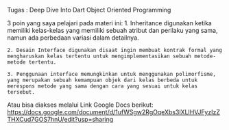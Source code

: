 Tugas		: Deep Dive Into Dart Object Oriented Programming

3 poin yang saya pelajari pada materi ini:
    1. Inheritance digunakan ketika memiliki kelas-kelas yang memiliki sebuah atribut dan perilaku yang sama, namun ada perbedaan variasi dalam detailnya.
    
    2. Desain Interface digunakan disaat ingin membuat kontrak formal yang mengharuskan kelas tertentu untuk mengimplementasikan sebuah metode-metode tertentu.

    3. Penggunaan interface memungkinkan untuk menggunakan polimorfisme, yang merupakan sebuah kemampuan objek dari kelas berbeda untuk merespons metode yang sama dengan cara yang sesuai untuk kelas tersebut.


Atau bisa diakses melalui Link Google Docs berikut:
https://docs.google.com/document/d/1ufWSgw2RgOqeXbs3lXLIHVJFyzIzZTHXCud7GOS7hnU/edit?usp=sharing

